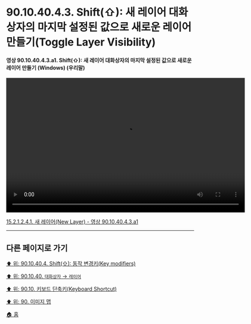 # 90.10.40.4.3. Shift(⇧): 새 레이어 대화상자의 마지막 설정된 값으로 새로운 레이어 만들기(Toggle Layer Visibility)

<a id="90-10-40-04-03-a1"></a>

#### 영상 90.10.40.4.3.a1. Shift(⇧): 새 레이어 대화상자의 마지막 설정된 값으로 새로운 레이어 만들기 (Windows) (우리말)
<video controls="controls" width="640" height="360" src="https://github.com/wonder13662/gimp/assets/15767104/0ec68548-1fc0-4909-bb21-0c04d7a4e86a"></video>

[15.2.1.2.4.1. 새 레이어(New Layer) - 영상 90.10.40.4.3.a1](./15-02-01-02-04-01-new_layer.md#90-10-40-04-03-a1)

***

## 다른 페이지로 가기

[⬆️ 위: 90.10.40.4. Shift(⇧): 동작 변경키(Key modifiers)](./90-10-40-04-00-key_modifier-shift.md)

[⬆️ 위: 90.10.40. `대화상자` → `레이어`](./90-10-40-00-dialog-layer.md)

[⬆️ 위: 90.10. 키보드 단축키(Keyboard Shortcut)](./90-10-00-keyboard_shortcut.md)

[⬆️ 위: 90. 이미지 맵](./90-00-image-map.md)

[🏠 홈](./00-home.md)
